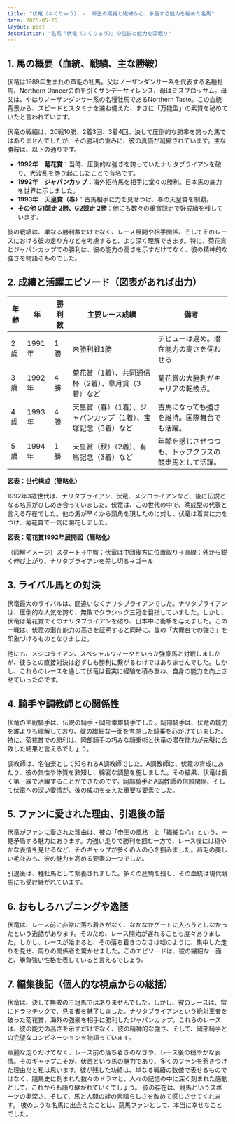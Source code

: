 ```yaml
---
title: "伏竜（ふくりゅう） -  帝王の風格と繊細な心、矛盾する魅力を秘めた名馬"
date: 2025-05-25
layout: post
description: "名馬『伏竜（ふくりゅう）』の伝説と魅力を深堀り"
---
```


## 1. 馬の概要（血統、戦績、主な勝鞍）

伏竜は1989年生まれの芦毛の牡馬。父はノーザンダンサー系を代表する名種牡馬、Northern Dancerの血を引くサンデーサイレンス、母はミスブロッサム。母父は、やはりノーザンダンサー系の名種牡馬であるNorthern Taste。この血統背景から、スピードとスタミナを兼ね備えた、まさに「万能型」の素質を秘めていたと言われています。

伏竜の戦績は、20戦10勝、2着3回、3着4回。決して圧倒的な勝率を誇った馬ではありませんでしたが、その勝利の重みに、彼の真価が凝縮されています。主な勝鞍は、以下の通りです。

* **1992年　菊花賞**：当時、圧倒的な強さを誇っていたナリタブライアンを破り、大波乱を巻き起こしたことで有名です。
* **1992年　ジャパンカップ**：海外招待馬を相手に堂々の勝利。日本馬の底力を世界に示しました。
* **1993年　天皇賞（春）**：古馬相手に力を見せつけ、春の天皇賞を制覇。
* **その他 G1競走 2勝、G2競走 2勝**：他にも数々の重賞競走で好成績を残しています。


彼の戦績は、単なる勝利数だけでなく、レース展開や相手関係、そしてそのレースにおける彼の走り方などを考慮すると、より深く理解できます。特に、菊花賞とジャパンカップでの勝利は、彼の能力の高さを示すだけでなく、彼の精神的な強さを物語るものでした。


## 2. 成績と活躍エピソード（図表があれば出力）


| 年齢 | 年 | 勝利数 | 主要レース成績 | 備考 |
|---|---|---|---|---|
| 2歳 | 1991年 | 1勝 |  未勝利戦1勝 |  デビューは遅め。潜在能力の高さを伺わせる |
| 3歳 | 1992年 | 4勝 |  菊花賞（1着）、共同通信杯（2着）、皐月賞（3着）など |  菊花賞の大勝利がキャリアの転換点。 |
| 4歳 | 1993年 | 4勝 | 天皇賞（春）（1着）、ジャパンカップ（1着）、宝塚記念（3着）など |  古馬になっても強さを維持。国際舞台でも活躍。 |
| 5歳 | 1994年 | 1勝 |  天皇賞（秋）（2着）、有馬記念（3着）など |  年齢を感じさせつつも、トップクラスの競走馬として活躍。 |


**図表：世代構成（簡略化）**

1992年3歳世代は、ナリタブライアン、伏竜、メジロライアンなど、後に伝説となる名馬がひしめき合っていました。伏竜は、この世代の中で、晩成型の代表と言える存在でした。他の馬が早くから頭角を現したのに対し、伏竜は着実に力をつけ、菊花賞で一気に開花しました。


**図表：菊花賞1992年展開図（簡略化）**

（図解イメージ）スタート→中盤：伏竜は中団後方に位置取り→直線：外から鋭く伸び上がり、ナリタブライアンを差し切る→ゴール


## 3. ライバル馬との対決

伏竜最大のライバルは、間違いなくナリタブライアンでした。ナリタブライアンは、圧倒的な人気を誇り、無敗でクラシック三冠を目指していました。しかし、伏竜は菊花賞でそのナリタブライアンを破り、日本中に衝撃を与えました。この一戦は、伏竜の潜在能力の高さを証明すると同時に、彼の「大舞台での強さ」を印象づけるものとなりました。

他にも、メジロライアン、スペシャルウィークといった強豪馬と対戦しましたが、彼らとの直接対決は必ずしも勝利に繋がるわけではありませんでした。しかし、これらのレースを通して伏竜は着実に経験を積み重ね、自身の能力を向上させていったのです。


## 4. 騎手や調教師との関係性


伏竜の主戦騎手は、伝説の騎手・岡部幸雄騎手でした。岡部騎手は、伏竜の能力を誰よりも理解しており、彼の繊細な一面を考慮した騎乗を心がけていました。特に、菊花賞での勝利は、岡部騎手の巧みな騎乗術と伏竜の潜在能力が完璧に合致した結果と言えるでしょう。

調教師は、名伯楽として知られるA調教師でした。A調教師は、伏竜の育成にあたり、彼の気性や体質を熟知し、綿密な調整を施しました。その結果、伏竜は長く第一線で活躍することができたのです。岡部騎手とA調教師の信頼関係、そして伏竜への深い愛情が、彼の成功を支えた重要な要素でした。


## 5. ファンに愛された理由、引退後の話

伏竜がファンに愛された理由は、彼の「帝王の風格」と「繊細な心」という、一見矛盾する魅力にあります。力強い走りで勝利を掴む一方で、レース後には穏やかな表情を見せるなど、そのギャップが多くの人の心を掴みました。芦毛の美しい毛並みも、彼の魅力を高める要素の一つでした。

引退後は、種牡馬として繋養されました。多くの産駒を残し、その血統は現代競馬にも受け継がれています。


## 6. おもしろハプニングや逸話

伏竜は、レース前に非常に落ち着きがなく、なかなかゲートに入ろうとしなかったという逸話があります。そのため、レース開始が遅れることも度々ありました。しかし、レースが始まると、その落ち着きのなさは嘘のように、集中した走りを見せ、周りの関係者を驚かせました。このエピソードは、彼の繊細な一面と、勝負強い性格を表していると言えるでしょう。


## 7. 編集後記（個人的な視点からの総括）

伏竜は、決して無敗の三冠馬ではありませんでした。しかし、彼のレースは、常にドラマチックで、見る者を魅了しました。ナリタブライアンという絶対王者を破った菊花賞、海外の強豪を相手に勝利したジャパンカップ。これらのレースは、彼の能力の高さを示すだけでなく、彼の精神的な強さ、そして、岡部騎手との完璧なコンビネーションを物語っています。

華麗な走りだけでなく、レース前の落ち着きのなさや、レース後の穏やかな表情。そのギャップこそが、伏竜という馬の魅力であり、多くのファンを惹きつけた理由だと私は思います。彼が残した功績は、単なる戦績の数値で表せるものではなく、競馬史に刻まれた数々のドラマと、人々の記憶の中に深く刻まれた感動として、これからも語り継がれていくでしょう。  彼の存在は、競馬というスポーツの奥深さ、そして、馬と人間の絆の素晴らしさを改めて感じさせてくれます。  彼のような名馬に出会えたことは、競馬ファンとして、本当に幸せなことでした。

